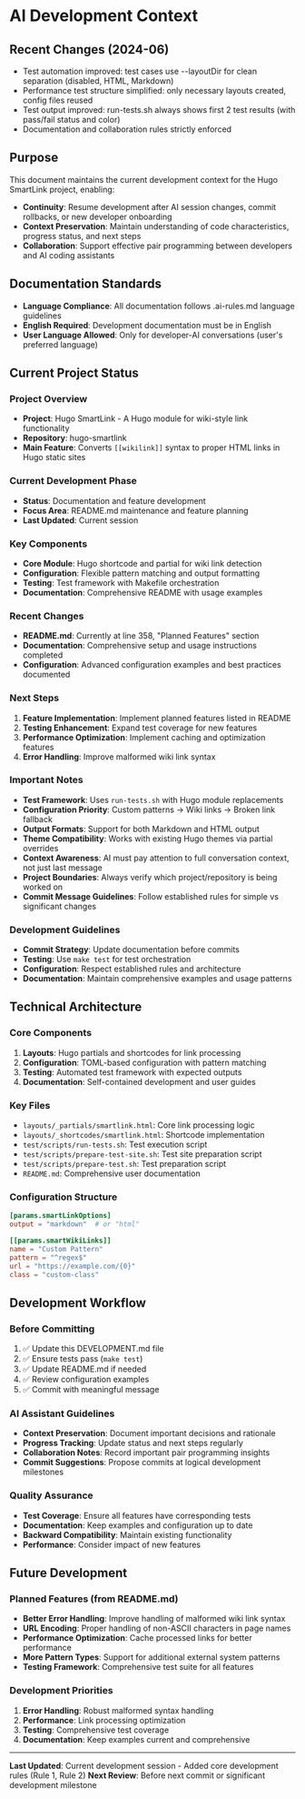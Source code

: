 # AI Development Context

## Recent Changes (2024-06)
- Test automation improved: test cases use --layoutDir for clean separation (disabled, HTML, Markdown)
- Performance test structure simplified: only necessary layouts created, config files reused
- Test output improved: run-tests.sh always shows first 2 test results (with pass/fail status and color)
- Documentation and collaboration rules strictly enforced

## Purpose

This document maintains the current development context for the Hugo SmartLink project, enabling:
- **Continuity**: Resume development after AI session changes, commit rollbacks, or new developer onboarding
- **Context Preservation**: Maintain understanding of code characteristics, progress status, and next steps
- **Collaboration**: Support effective pair programming between developers and AI coding assistants

## Documentation Standards
- **Language Compliance**: All documentation follows .ai-rules.md language guidelines
- **English Required**: Development documentation must be in English
- **User Language Allowed**: Only for developer-AI conversations (user's preferred language)

## Current Project Status

### Project Overview
- **Project**: Hugo SmartLink - A Hugo module for wiki-style link functionality
- **Repository**: hugo-smartlink
- **Main Feature**: Converts `[[wikilink]]` syntax to proper HTML links in Hugo static sites

### Current Development Phase
- **Status**: Documentation and feature development
- **Focus Area**: README.md maintenance and feature planning
- **Last Updated**: Current session

### Key Components
- **Core Module**: Hugo shortcode and partial for wiki link detection
- **Configuration**: Flexible pattern matching and output formatting
- **Testing**: Test framework with Makefile orchestration
- **Documentation**: Comprehensive README with usage examples

### Recent Changes
- **README.md**: Currently at line 358, "Planned Features" section
- **Documentation**: Comprehensive setup and usage instructions completed
- **Configuration**: Advanced configuration examples and best practices documented

### Next Steps
1. **Feature Implementation**: Implement planned features listed in README
2. **Testing Enhancement**: Expand test coverage for new features
3. **Performance Optimization**: Implement caching and optimization features
4. **Error Handling**: Improve malformed wiki link syntax

### Important Notes
- **Test Framework**: Uses `run-tests.sh` with Hugo module replacements
- **Configuration Priority**: Custom patterns → Wiki links → Broken link fallback
- **Output Formats**: Support for both Markdown and HTML output
- **Theme Compatibility**: Works with existing Hugo themes via partial overrides
- **Context Awareness**: AI must pay attention to full conversation context, not just last message
- **Project Boundaries**: Always verify which project/repository is being worked on
- **Commit Message Guidelines**: Follow established rules for simple vs significant changes

### Development Guidelines
- **Commit Strategy**: Update documentation before commits
- **Testing**: Use `make test` for test orchestration
- **Configuration**: Respect established rules and architecture
- **Documentation**: Maintain comprehensive examples and usage patterns

## Technical Architecture

### Core Components
1. **Layouts**: Hugo partials and shortcodes for link processing
2. **Configuration**: TOML-based configuration with pattern matching
3. **Testing**: Automated test framework with expected outputs
4. **Documentation**: Self-contained development and user guides

### Key Files
- `layouts/_partials/smartlink.html`: Core link processing logic
- `layouts/_shortcodes/smartlink.html`: Shortcode implementation
- `test/scripts/run-tests.sh`: Test execution script
- `test/scripts/prepare-test-site.sh`: Test site preparation script
- `test/scripts/prepare-test.sh`: Test preparation script
- `README.md`: Comprehensive user documentation

### Configuration Structure
```toml
[params.smartLinkOptions]
output = "markdown"  # or "html"

[[params.smartWikiLinks]]
name = "Custom Pattern"
pattern = "^regex$"
url = "https://example.com/{0}"
class = "custom-class"
```

## Development Workflow

### Before Committing
1. ✅ Update this DEVELOPMENT.md file
2. ✅ Ensure tests pass (`make test`)
3. ✅ Update README.md if needed
4. ✅ Review configuration examples
5. ✅ Commit with meaningful message

### AI Assistant Guidelines
- **Context Preservation**: Document important decisions and rationale
- **Progress Tracking**: Update status and next steps regularly
- **Collaboration Notes**: Record important pair programming insights
- **Commit Suggestions**: Propose commits at logical development milestones

### Quality Assurance
- **Test Coverage**: Ensure all features have corresponding tests
- **Documentation**: Keep examples and configuration up to date
- **Backward Compatibility**: Maintain existing functionality
- **Performance**: Consider impact of new features

## Future Development

### Planned Features (from README.md)
- **Better Error Handling**: Improve handling of malformed wiki link syntax
- **URL Encoding**: Proper handling of non-ASCII characters in page names
- **Performance Optimization**: Cache processed links for better performance
- **More Pattern Types**: Support for additional external system patterns
- **Testing Framework**: Comprehensive test suite for all features

### Development Priorities
1. **Error Handling**: Robust malformed syntax handling
2. **Performance**: Link processing optimization
3. **Testing**: Comprehensive test coverage
4. **Documentation**: Keep examples current and comprehensive

---

**Last Updated**: Current development session - Added core development rules (Rule 1, Rule 2)
**Next Review**: Before next commit or significant development milestone 